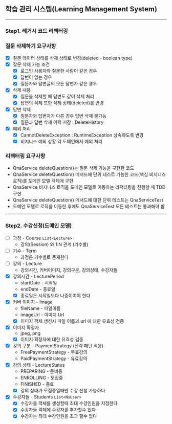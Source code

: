 ## 학습 관리 시스템(Learning Management System)

---

### Step1. 레거시 코드 리팩터링
### 질문 삭제하기 요구사항
- [X] 질문 데이터 상태를 삭제 상태로 변경(deleted - boolean type)
- [X] 잘문 삭제 가능 조건 
  - [X] 로그인 사용자와 질문한 사람이 같은 경우
  - [X] 답변이 없는 경우
  - [X] 질문자와 답변글의 모든 답변자 같은 경우
- [X] 삭제 내용
  - [X] 질문을 삭제할 때 답변도 같이 삭제 처리
  - [X] 답변의 삭제 또한 삭제 상태(deleted)를 변경
- [X] 답변 삭제
  - [X] 질문자와 답변자가 다른 경우 답변 삭제 불가능
  - [X] 질문과 답변 삭제 이력 저장 : DeleteHistory
- [X] 예외 처리
  - [X] CannotDeleteException : RuntimeException 상속하도록 변경
  - [X] 비지니스 예외 상황 각 도메인에서 예외 처리 

### 리팩터링 요구사항
- QnaService deleteQuestion()는 질문 삭제 기능을 구현한 코드
- QnaService deleteQuestion() 메서드에 단위 테스트 가능한 코드(핵심 비지니스 로직)를 도메인 모델 객체에 구현
- QnaService 비지니스 로직을 도메인 모델로 이동하는 리팩터링을 진행할 때 TDD 구현
- QnaService deleteQuestion() 메서드에 대한 단위 테스트는 QnaServiceTest
- 도메인 모델로 로직을 이동한 후에도 QnaServiceTest 모든 테스트는 통과해야 함

---

### Step2. 수강신청(도메인 모델)
- [ ] 과정 - Course  `List<Lecture>`
  - 강의(Session) 와 1:N 관계 (기수별)
- [ ] 기수 - Term
  - 과정은 기수별로 존재한다
- [ ] 강의 - Lecture
  - 강의시간, 커버이미지, 강의구분, 강의상태, 수강자들
- [X] 강의시간 - LecturePeriod
  - startDate - 시작일
  - endDate - 종료일
  - [X] 종료일은 시작일보다 나중이여야 한다
- [X] 커버 이미지 - Image 
  - fileName - 파일이름
  - imageUrl - 이미지 Url
  - [X] 이미지 객체 생성시 파일 이름과 url 에 대한 유효성 검증
- [X] 이미지 확장자
  - jpeg, png
  - [X] 이미지 확장자에 대한 유효성 검증
- [X] 강의 구분 - PaymentStrategy (전략 패턴 적용)
  - FreePaymentStrategy - 무료강의
  - PaidPaymentStrategy - 유료강의
- [X] 강의 상태 - LectureStatus
  - PREPARING - 준비중
  - ENROLLING - 모집중
  - FINISHED - 종료
  - [X] 강의 상태가 모집중일때만 수강 신청 가능하다
- [X] 수강자들 - Students `List<NsUser>`
  - [X] 수강자들 객체를 생성할때 최대 수강인원을 지정한다
  - [X] 수강자들 객체에 수강자를 추가할수 있다
  - [X] 수강자는 최대 수강인원을 초과 할수 없다